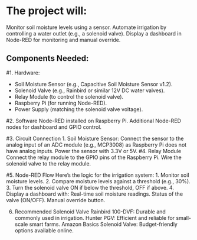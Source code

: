 # The project will:
  Monitor soil moisture levels using a sensor.
  Automate irrigation by controlling a water outlet (e.g., a solenoid valve).
  Display a dashboard in Node-RED for monitoring and manual override.

## Components Needed:
#1. Hardware:
  - Soil Moisture Sensor (e.g., Capacitive Soil Moisture Sensor v1.2).
  - Solenoid Valve (e.g., Rainbird or similar 12V DC water valves).
  - Relay Module (to control the solenoid valve).
  - Raspberry Pi (for running Node-RED).
  - Power Supply (matching the solenoid valve voltage).

#2. Software
    Node-RED installed on Raspberry Pi.
    Additional Node-RED nodes for dashboard and GPIO control.

#3. Circuit Connection
    1. Soil Moisture Sensor:
      Connect the sensor to the analog input of an ADC module (e.g., MCP3008) as Raspberry Pi does not have analog inputs.
      Power the sensor with 3.3V or 5V.
#4. Relay Module
      Connect the relay module to the GPIO pins of the Raspberry Pi.
      Wire the solenoid valve to the relay module.

#5. Node-RED Flow
    Here’s the logic for the irrigation system:
    1. Monitor soil moisture levels.
    2. Compare moisture levels against a threshold (e.g., 30%).
    3. Turn the solenoid valve ON if below the threshold, OFF if above.
    4. Display a dashboard with:
      Real-time soil moisture readings.
      Status of the valve (ON/OFF).
      Manual override button.
      
6. Recommended Solenoid Valve
    Rainbird 100-DVF: Durable and commonly used in irrigation.
    Hunter PGV: Efficient and reliable for small-scale smart farms.
    Amazon Basics Solenoid Valve: Budget-friendly options available online.
